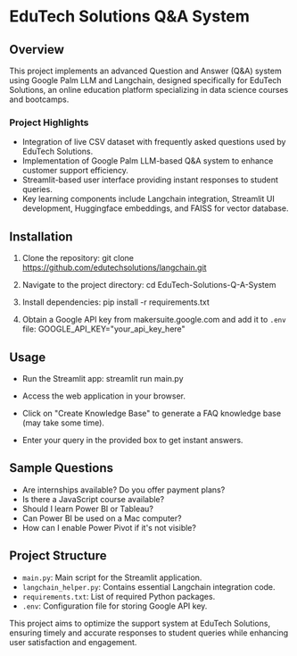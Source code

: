# EduTech Solutions Q&A System

## Overview

This project implements an advanced Question and Answer (Q&A) system using Google Palm LLM and Langchain, designed specifically for EduTech Solutions, an online education platform specializing in data science courses and bootcamps.

### Project Highlights

- Integration of live CSV dataset with frequently asked questions used by EduTech Solutions.
- Implementation of Google Palm LLM-based Q&A system to enhance customer support efficiency.
- Streamlit-based user interface providing instant responses to student queries.
- Key learning components include Langchain integration, Streamlit UI development, Huggingface embeddings, and FAISS for vector database.

## Installation

1. Clone the repository:
git clone https://github.com/edutechsolutions/langchain.git

2. Navigate to the project directory:
cd EduTech-Solutions-Q-A-System

3. Install dependencies:
pip install -r requirements.txt

4. Obtain a Google API key from makersuite.google.com and add it to `.env` file:
GOOGLE_API_KEY="your_api_key_here"


## Usage

- Run the Streamlit app:
streamlit run main.py

- Access the web application in your browser.

- Click on "Create Knowledge Base" to generate a FAQ knowledge base (may take some time).

- Enter your query in the provided box to get instant answers.

## Sample Questions

- Are internships available? Do you offer payment plans?
- Is there a JavaScript course available?
- Should I learn Power BI or Tableau?
- Can Power BI be used on a Mac computer?
- How can I enable Power Pivot if it's not visible?

## Project Structure

- `main.py`: Main script for the Streamlit application.
- `langchain_helper.py`: Contains essential Langchain integration code.
- `requirements.txt`: List of required Python packages.
- `.env`: Configuration file for storing Google API key.

This project aims to optimize the support system at EduTech Solutions, ensuring timely and accurate responses to student queries while enhancing user satisfaction and engagement.
